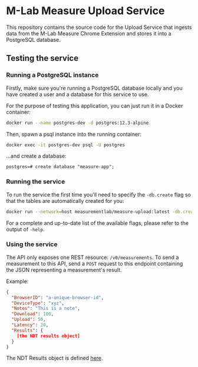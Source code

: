 # M-Lab Measure Upload Service

This repository contains the source code for the Upload Service that ingests
data from the M-Lab Measure Chrome Extension and stores it into a PostgreSQL
database.

## Testing the service

### Running a PostgreSQL instance

Firstly, make sure you're running a PostgreSQL database locally and you have
created a user and a database for this service to use.

For the purpose of testing this application, you can just run it in a Docker
container:

```bash
docker run --name postgres-dev -d postgres:12.3-alpine
```

Then, spawn a psql instance into the running container:

```bash
docker exec -it postgres-dev psql -U postgres
```

...and create a database:

```text
postgres=# create database "measure-app";
```

### Running the service

To run the service the first time you'll need to specify the `-db.create` flag
so that the tables are automatically created for you:

```bash
docker run --network=host measurementlab/measure-upload:latest -db.create
```

For a complete and up-to-date list of the available flags, please refer to the
output of `-help`.

### Using the service

The API only exposes one REST resource: `/v0/measurements`. To send a
measurement to this API, send a `POST` request to this endpoint containing the
JSON representing a measurement's result.

Example:

```json
{
  "BrowserID": "a-unique-browser-id",
  "DeviceType": "xyz",
  "Notes": "This is a note",
  "Download": 100,
  "Upload": 50,
  "Latency": 20,
  "Results": {
    [the NDT results object]
  }
}
```

The NDT Results object is defined [here](internal/model/measurement.go).
